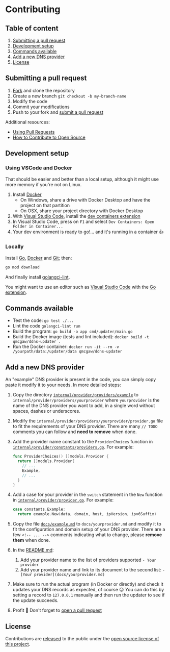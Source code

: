 # Contributing

## Table of content

1. [Submitting a pull request](#submitting-a-pull-request)
1. [Development setup](#development-setup)
1. [Commands available](#commands-available)
1. [Add a new DNS provider](#add-a-new-dns-provider)
1. [License](#license)

## Submitting a pull request

1. [Fork](https://github.com/qdm12/ddns-updater/fork) and clone the repository
1. Create a new branch `git checkout -b my-branch-name`
1. Modify the code
1. Commit your modifications
1. Push to your fork and [submit a pull request](https://github.com/qdm12/ddns-updater/compare)

Additional resources:

- [Using Pull Requests](https://help.github.com/articles/about-pull-requests/)
- [How to Contribute to Open Source](https://opensource.guide/how-to-contribute/)

## Development setup

### Using VSCode and Docker

That should be easier and better than a local setup, although it might use more memory if you're not on Linux.

1. Install [Docker](https://docs.docker.com/install/)
    - On Windows, share a drive with Docker Desktop and have the project on that partition
    - On OSX, share your project directory with Docker Desktop
1. With [Visual Studio Code](https://code.visualstudio.com/download), install the [dev containers extension](https://marketplace.visualstudio.com/items?itemName=ms-vscode-remote.remote-containers)
1. In Visual Studio Code, press on `F1` and select `Dev Containers: Open Folder in Container...`
1. Your dev environment is ready to go!... and it's running in a container :+1:

### Locally

Install [Go](https://golang.org/dl/), [Docker](https://www.docker.com/products/docker-desktop) and [Git](https://git-scm.com/downloads); then:

```sh
go mod download
```

And finally install [golangci-lint](https://github.com/golangci/golangci-lint#install).

You might want to use an editor such as [Visual Studio Code](https://code.visualstudio.com/download) with the [Go extension](https://code.visualstudio.com/docs/languages/go).

## Commands available

- Test the code: `go test ./...`
- Lint the code `golangci-lint run`
- Build the program: `go build -o app cmd/updater/main.go`
- Build the Docker image (tests and lint included): `docker build -t qmcgaw/ddns-updater .`
- Run the Docker container: `docker run -it --rm -v /yourpath/data:/updater/data qmcgaw/ddns-updater`

## Add a new DNS provider

An "example" DNS provider is present in the code, you can simply copy paste it modify it to your needs.
In more detailed steps:

1. Copy the directory [`internal/provider/providers/example`](../internal/provider/providers/example) to `internal/provider/providers/yourprovider` where `yourprovider` is the name of the DNS provider you want to add, in a single word without spaces, dashes or underscores.
1. Modify the `internal/provider/providers/yourprovider/provider.go` file to fit the requirements of your DNS provider. There are many `// TODO` comments you can follow and **need to remove** when done.
1. Add the provider name constant to the `ProviderChoices` function in [`internal/provider/constants/providers.go`](../internal/provider/constants/providers.go). For example:

    ```go
    func ProviderChoices() []models.Provider {
      return []models.Provider{
        // ...
        Example,
        // ...
      }
    }
    ```

1. Add a case for your provider in the `switch` statement in the `New` function in [`internal/provider/provider.go`](../internal/provider/provider.go). For example:

    ```go
    case constants.Example:
      return example.New(data, domain, host, ipVersion, ipv6Suffix)
    ```

1. Copy the file [`docs/example.md`](../docs/example.md) to `docs/yourprovider.md` and modify it to fit the configuration and domain setup of your DNS provider. There are a few `<!-- ... -->` comments indicating what to change, please **remove them** when done.
1. In the [README.md](../README.md):
    1. Add your provider name to the  list of providers supported `- Your provider`
    1. Add your provider name and link to its document to the second list: `- [Your provider](docs/yourprovider.md)`
1. Make sure to run the actual program (in Docker or directly) and check it updates your DNS records as expected, of course 😉 You can do this by setting a record to `127.0.0.1` manually and then run the updater to see if the update succeeds.
1. Profit 🎉 Don't forget to [open a pull request](https://github.com/qdm12/ddns-updater/compare)

## License

Contributions are [released](https://help.github.com/articles/github-terms-of-service/#6-contributions-under-repository-license) to the public under the [open source license of this project](../LICENSE).
